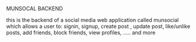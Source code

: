MUNSOCAL BACKEND

this is the backend of a social media web application called munsocial which allows a user to:
signin,
signup,
create post ,
update post,
like/unlike posts,
add friends,
block friends,
view profiles,
..... and more
